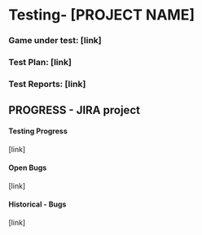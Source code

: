 # Testing- [PROJECT NAME]

### Game under test: [link]  

### Test Plan: [link]  
### Test Reports: [link]  


## PROGRESS - JIRA project 

#### Testing Progress
[link]  

#### Open Bugs
[link]  

#### Historical - Bugs
[link]  
